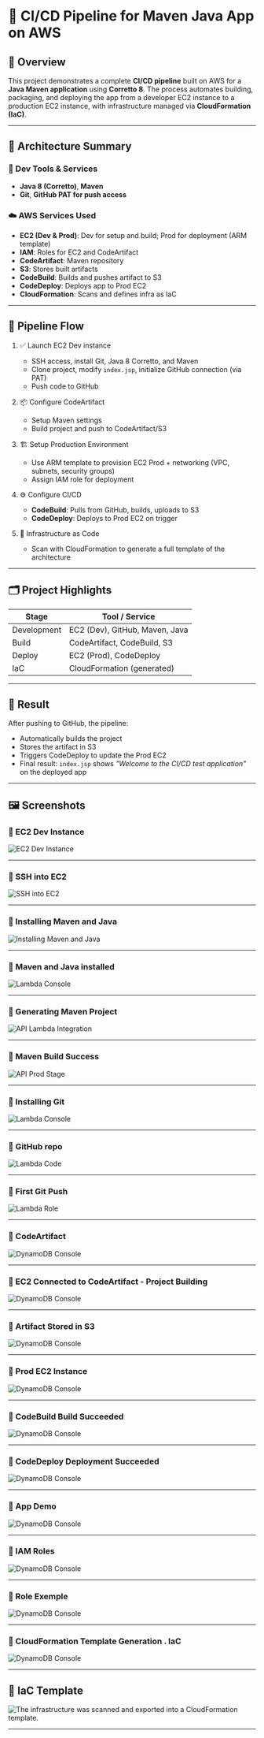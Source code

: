 # 🚀 CI/CD Pipeline for Maven Java App on AWS

## 📌 Overview

This project demonstrates a complete **CI/CD pipeline** built on AWS for a **Java Maven application** using **Corretto 8**. The process automates building, packaging, and deploying the app from a developer EC2 instance to a production EC2 instance, with infrastructure managed via **CloudFormation (IaC)**.

---

## 🧱 Architecture Summary

### 🔧 Dev Tools & Services
- **Java 8 (Corretto)**, **Maven**
- **Git**, **GitHub PAT for push access**

### ☁️ AWS Services Used
- **EC2 (Dev & Prod)**: Dev for setup and build; Prod for deployment (ARM template)
- **IAM**: Roles for EC2 and CodeArtifact
- **CodeArtifact**: Maven repository
- **S3**: Stores built artifacts
- **CodeBuild**: Builds and pushes artifact to S3
- **CodeDeploy**: Deploys app to Prod EC2
- **CloudFormation**: Scans and defines infra as IaC

---

## 🔄 Pipeline Flow

1. ✅ Launch EC2 Dev instance
   - SSH access, install Git, Java 8 Corretto, and Maven
   - Clone project, modify `index.jsp`, initialize GitHub connection (via PAT)
   - Push code to GitHub

2. 📦 Configure CodeArtifact
   - Setup Maven settings
   - Build project and push to CodeArtifact/S3

3. 🏗️ Setup Production Environment
   - Use ARM template to provision EC2 Prod + networking (VPC, subnets, security groups)
   - Assign IAM role for deployment

4. ⚙️ Configure CI/CD
   - **CodeBuild**: Pulls from GitHub, builds, uploads to S3
   - **CodeDeploy**: Deploys to Prod EC2 on trigger

5. 📜 Infrastructure as Code
   - Scan with CloudFormation to generate a full template of the architecture

---

## 🗂️ Project Highlights

| Stage       | Tool / Service             |
|-------------|----------------------------|
| Development | EC2 (Dev), GitHub, Maven, Java |
| Build       | CodeArtifact, CodeBuild, S3 |
| Deploy      | EC2 (Prod), CodeDeploy     |
| IaC         | CloudFormation (generated) |

---

## 🧪 Result

After pushing to GitHub, the pipeline:
- Automatically builds the project
- Stores the artifact in S3
- Triggers CodeDeploy to update the Prod EC2
- Final result: `index.jsp` shows _"Welcome to the CI/CD test application"_ on the deployed app

---

## 🖼️ Screenshots

### 🔹 EC2 Dev Instance
![EC2 Dev Instance](screenshots/EC2_dev_instance.png)

---

### 🔹 SSH into EC2
![SSH into EC2](screenshots/SSH_ec2_and_installing.png)

---

### 🔹 Installing Maven and Java
![Installing Maven and Java](screenshots/intalling_mvn_and_java.png)

---

### 🔹 Maven and Java installed
![Lambda Console](screenshots/mvn_java_installed.png)

---

### 🔹 Generating Maven Project
![API Lambda Integration](screenshots/generating_mvn_project.png)

---

### 🔹 Maven Build Success
![API Prod Stage](screenshots/mvn_build_success.png)

---

### 🔹 Installing Git
![Lambda Console](screenshots/Installing_git.png)

---

### 🔹 GitHub repo
![Lambda Code](screenshots/github_repo.png)

---

### 🔹 First Git Push
![Lambda Role](screenshots/first_git_push.png)

---

### 🔹 CodeArtifact
![DynamoDB Console](screenshots/CodeArtifact.png)

---

### 🔹 EC2 Connected to CodeArtifact - Project Building
![DynamoDB Console](screenshots/connecting_to_codeartifact_and_building_project.png)

---

### 🔹 Artifact Stored in S3
![DynamoDB Console](screenshots/S3_stored_artifact.png)

---

### 🔹 Prod EC2 Instance
![DynamoDB Console](screenshots/prod_instance.png)

---

### 🔹 CodeBuild Build Succeeded
![DynamoDB Console](screenshots/CodeBuild_succeeded.png)

---

### 🔹 CodeDeploy Deployment Succeeded
![DynamoDB Console](screenshots/Deployment_succeeded.png)

---

### 🔹 App Demo
![DynamoDB Console](screenshots/Deployed_app_success.png)

---

### 🔹 IAM Roles
![DynamoDB Console](screenshots/IAM_roles.png)

---

### 🔹 Role Exemple
![DynamoDB Console](screenshots/role_exemple.png)

---

### 🔹 CloudFormation Template Generation . IaC
![DynamoDB Console](screenshots/Template_generation_IaC.png)

---





## 🧱 IaC Template

 ![The infrastructure was scanned and exported into a CloudFormation template.](devops-app-template.yaml)

---


